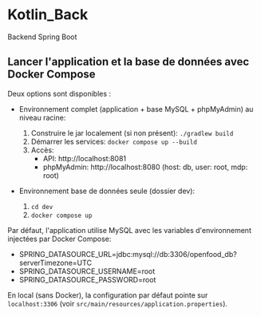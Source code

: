# Kotlin_Back

Backend Spring Boot

## Lancer l'application et la base de données avec Docker Compose
Deux options sont disponibles :

- Environnement complet (application + base MySQL + phpMyAdmin) au niveau racine:
  1. Construire le jar localement (si non présent): `./gradlew build`
  2. Démarrer les services: `docker compose up --build`
  3. Accès:
     - API: http://localhost:8081
     - phpMyAdmin: http://localhost:8080 (host: db, user: root, mdp: root)

- Environnement base de données seule (dossier dev):
  1. `cd dev`
  2. `docker compose up`

Par défaut, l'application utilise MySQL avec les variables d'environnement injectées par Docker Compose:
- SPRING_DATASOURCE_URL=jdbc:mysql://db:3306/openfood_db?serverTimezone=UTC
- SPRING_DATASOURCE_USERNAME=root
- SPRING_DATASOURCE_PASSWORD=root

En local (sans Docker), la configuration par défaut pointe sur `localhost:3306` (voir `src/main/resources/application.properties`).

